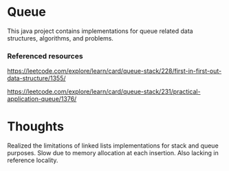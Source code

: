 # Queue

This java project contains implementations for queue related data structures, algorithms, and problems.

### Referenced resources
https://leetcode.com/explore/learn/card/queue-stack/228/first-in-first-out-data-structure/1355/

https://leetcode.com/explore/learn/card/queue-stack/231/practical-application-queue/1376/

# Thoughts

Realized the limitations of linked lists implementations for stack and queue purposes. Slow due to memory allocation at each insertion. Also lacking in reference locality.